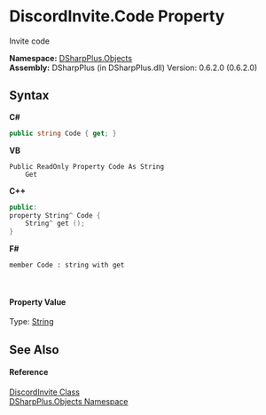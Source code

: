 # DiscordInvite.Code Property 
 

Invite code

**Namespace:**&nbsp;<a href="b70db947-75ff-488f-5245-350c6ca1e522">DSharpPlus.Objects</a><br />**Assembly:**&nbsp;DSharpPlus (in DSharpPlus.dll) Version: 0.6.2.0 (0.6.2.0)

## Syntax

**C#**<br />
``` C#
public string Code { get; }
```

**VB**<br />
``` VB
Public ReadOnly Property Code As String
	Get
```

**C++**<br />
``` C++
public:
property String^ Code {
	String^ get ();
}
```

**F#**<br />
``` F#
member Code : string with get

```

<br />

#### Property Value
Type: <a href="http://msdn2.microsoft.com/en-us/library/s1wwdcbf" target="_blank">String</a>

## See Also


#### Reference
<a href="6c6db59d-eb63-dd1c-2bfa-3030468d7a97">DiscordInvite Class</a><br /><a href="b70db947-75ff-488f-5245-350c6ca1e522">DSharpPlus.Objects Namespace</a><br />